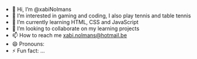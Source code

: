 - 👋 Hi, I’m @xabiNolmans
- 👀 I’m interested in gaming and coding, I also play tennis and table tennis
- 🌱 I’m currently learning HTML, CSS and JavaScript
- 💞️ I’m looking to collaborate on my learning projects
- 📫 How to reach me xabi.nolmans@hotmail.be
- 😄 Pronouns: 
- ⚡ Fun fact: ...

<!---
xabiNolmans/xabiNolmans is a ✨ special ✨ repository because its `README.md` (this file) appears on your GitHub profile.
You can click the Preview link to take a look at your changes.
--->
